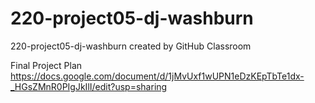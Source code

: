 # 220-project05-dj-washburn
220-project05-dj-washburn created by GitHub Classroom

Final Project Plan
https://docs.google.com/document/d/1jMvUxf1wUPN1eDzKEpTbTe1dx-_HGsZMnR0PIgJkIlI/edit?usp=sharing
